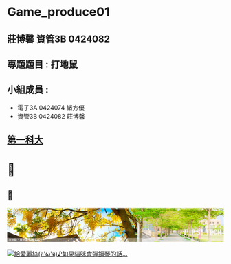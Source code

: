 # Game_produce01

## 莊博馨 資管3B 0424082

## 專題題目 : 打地鼠

## 小組成員 :

* 電子3A 0424074 緒方優
* 資管3B 0424082 莊博馨


## [第一科大](http://www.nkfust.edu.tw/bin/home.php)

# :pig:
## :horse:


![NKFUST](banner003.jpg "NKFUST")

[![給愛麗絲(ฅ'ω'ฅ)♪如果貓咪會彈鋼琴的話...]( https://img.youtube.com/vi/IfxxNX5NuUo.jpg)]( https://www.youtube.com/watch?v=IfxxNX5NuUo "給愛麗絲(ฅ'ω'ฅ)♪如果貓咪會彈鋼琴的話...")
